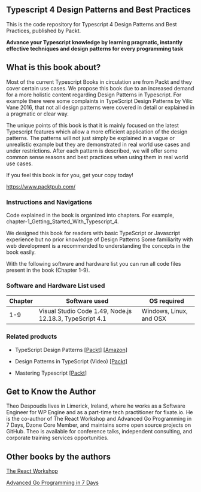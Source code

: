 Typescript 4 Design Patterns and Best Practices
---

This is the code repository for Typescript 4 Design Patterns and Best Practices, published by Packt.

**Advance your Typescript knowledge by learning pragmatic, instantly effective techniques and design patterns for every programming task**

## What is this book about?
Most of the current Typescript Books in circulation are from Packt and they cover certain use cases. 
We propose this book due to an increased demand for a more holistic content regarding Design Patterns in Typescript. 
For example there were some complaints in TypeScript Design Patterns by Vilic Vane 2016, that not all design patterns 
were covered in detail or explained in a pragmatic or clear way.

The unique points of this book is that it is mainly focused on the latest Typescript features which allow a more efficient application of the design patterns. The patterns will not just simply be explained in a vague or unrealistic example but they are demonstrated in real world use cases and under restrictions. After each pattern is described, we will offer some common sense reasons and best practices when using them in real world use cases.

If you feel this book is for you, get your copy today!

https://www.packtpub.com/

### Instructions and Navigations
Code explained in the book is organized into chapters. For example, chapter-1_Getting_Started_With_Typescript_4.

We designed this book for readers with basic TypeScript or Javascript experience but no prior knowledge of Design Patterns
Some familiarity with web development is a recommended to understanding the concepts in the book easily.

With the following software and hardware list you can run all code files present in the book (Chapter 1-9).

### Software and Hardware List used
| Chapter | Software used | OS required |
| -------- | ------------------------------------ | ----------------------------------- |
| 1-9 | Visual Studio Code 1.49, Node.js 12.18.3, TypeScript 4.1 | Windows, Linux, and OSX |

### Related products
* TypeScript Design Patterns [[Packt]](https://www.packtpub.com/product/typescript-design-patterns/9781785280832 ) [[Amazon]](https://www.amazon.com/TypeScript-Design-Patterns-Vilic-Vane-ebook/dp/B01BSTEDI6)

* Design Patterns in TypeScript (Video) [[Packt]](https://www.packtpub.com/product/design-patterns-in-typescript-video/9781789347951)

* Mastering Typescript [[Packt]](https://www.packtpub.com/product/mastering-typescript-3-third-edition/9781789536706 )

## Get to Know the Author
Theo Despoudis lives in Limerick, Ireland, where he works as a Software Engineer for WP Engine and as a part-time tech practitioner for fixate.io. He is the co-author of The React Workshop and Advanced Go Programming in 7 Days, Dzone Core Member, and maintains some open source projects on GitHub. Theo is available for conference talks, independent consulting, and corporate training services opportunities.

## Other books by the authors
[The React Workshop](https://www.packtpub.com/product/the-react-workshop/9781838645564 )

[Advanced Go Programming in 7 Days](https://www.packtpub.com/product/advanced-go-programming-in-7-days-video/9781788994880 )
